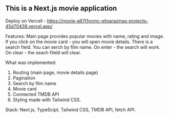 ## This is a Next.js movie application

Deploy on Vercell - https://movie-a67t1ycmc-elinarazinas-projects-45d70438.vercel.app/

Features:
Main page provides popular movies with name, rating and image.
If you click on the movie card - you will open movie details.
There is a search field. You can serch by film name. On enter - the search will work. On clear - the seach fileld will clear.

What was implemented:
1. Routing (main page, movie details page)
2. Pagination
3. Search by film name
3. Movie card
4. Connected TMDB API
5. Styling made with Tailwind CSS.


Stack:
Next.js, TypeScipt, Tailwind CSS, TMDB API, fetch API.